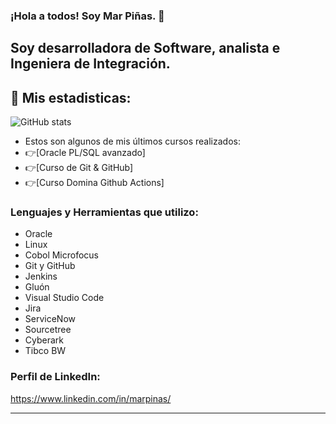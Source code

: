 
### ¡Hola a todos! Soy Mar Piñas. 👋

## Soy desarrolladora de Software, analista e Ingeniera de Integración.


## 🔎 Mis estadisticas:    
![GitHub stats](https://github-readme-stats.vercel.app/api?username=marpinas&show_icons=true&theme=tokyonight)



- Estos son algunos de mis últimos cursos realizados:
- 👉[Oracle PL/SQL avanzado]
- 👉[Curso de Git & GitHub]
- 👉[Curso Domina Github Actions]


### Lenguajes y Herramientas que utilizo:

- Oracle
- Linux
- Cobol Microfocus
- Git y GitHub
- Jenkins
- Gluón
- Visual Studio Code
- Jira
- ServiceNow
- Sourcetree
- Cyberark
- Tibco BW



### Perfil de LinkedIn:

 https://www.linkedin.com/in/marpinas/

---





